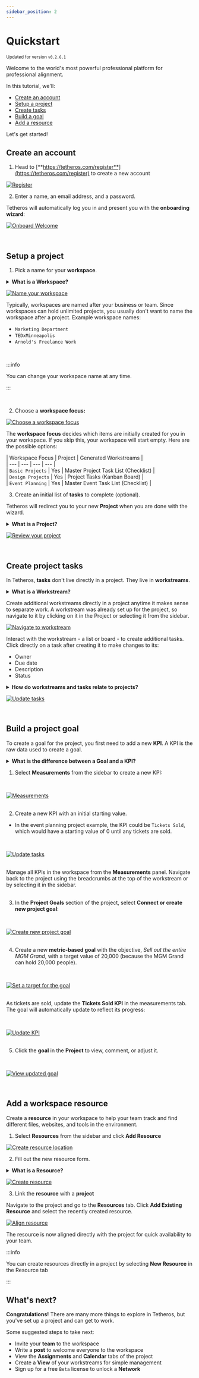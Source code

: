 ```yaml
---
sidebar_position: 2
---  
```


# Quickstart  
  
<small>Updated for version <code>v0.2.6.1</code></small>  

Welcome to the world's most powerful professional platform for professional alignment.  
  
In this tutorial, we'll:  
- [Create an account](#create-an-account)  
- [Setup a project](#setup-a-project)  
- [Create tasks](#create-project-tasks)  
- [Build a goal](#build-a-project-goal)  
- [Add a resource](#add-a-workspace-resource)  
  
Let's get started!  
  
## Create an account  
  
1. Head to [**https://tetheros.com/register**](https://tetheros.com/register) to create a new account  
  
[![Register](./assets/quickstart-register.png)](./assets/quickstart-register.png)
  
2. Enter a name, an email address, and a password.  
  
Tetheros will automatically log you in and present you with the **onboarding wizard**:  

[![Onboard Welcome](./assets/quickstart-onboard-1.png)](./assets/quickstart-onboard-1.png)

<br/>  

  
## Setup a project 
  

1. Pick a name for your **workspace**.  
  
<details>
  <summary><strong>What is a Workspace?</strong></summary>
  <div>
    <div>Workspaces store everything you and your team are working on.  All of your projects, tasks, goals, and posts live inside a single workspace.</div>
  </div>
</details>  
  

  
[![Name your workspace](./assets/quickstart-onboard-2.png)](./assets/quickstart-onboard-2.png)
 
  
Typically, workspaces are named after your business or team.  Since workspaces can hold unlimited projects, you usually don't want to name the workspace after a project.  Example workspace names:  
- `Marketing Department`  
- `TEDxMinneapolis`  
- `Arnold's Freelance Work`  
  
<br/>  

:::info

You can change your workspace name at any time.

:::  

<br/>
  

2. Choose a **workspace focus:**  
  
  
[![Choose a workspace focus](./assets/quickstart-onboard-3.png)](./assets/quickstart-onboard-3.png)
  
  
The **workspace focus** decides which items are initially created for you in your workspace.  If you skip this, your workspace will start empty.  Here are the possible options:  
  
| Workspace Focus | Project | Generated Workstreams |    
| --- | --- | --- | --- |  
| `Basic Projects` | Yes | Master Project Task List (Checklist) |   
| `Design Projects` | Yes | Project Tasks (Kanban Board) |   
| `Event Planning` | Yes | Master Event Task List (Checklist) |  
  
3. Create an initial list of **tasks** to complete (optional).  
  
Tetheros will redirect you to your new **Project** when you are done with the wizard.  
  
<details>
  <summary><strong>What is a Project?</strong></summary>
  <div>
    <div>Projects are a high level item in a workspace.  They represent... projects!</div>
    <br/>
    <div>From the project page you can view all linked tasks, goals, and edit or view the timeline and description.</div>
  </div>
</details>  
  

[![Review your project](./assets/quickstart-project-0.png)](./assets/quickstart-project-0.png)


<br/>  

  
  
## Create project tasks  

In Tetheros, **tasks** don't live directly in a project. They live in **workstreams**.  
  
<details>
  <summary><strong>What is a Workstream?</strong></summary>
  <div>
    <div>Workstreams are a specific method of organizing tasks, ranging from simple Checklists to multi-column Boards.</div>
    <br/>
    <div>How you decide to organize tasks is up to you. </div>
  </div>
</details> 
  

Create additional workstreams directly in a project anytime it makes sense to separate work.  A workstream was already set up for the project, so navigate to it by clicking on it in the Project or selecting it from the sidebar.  
  
  
[![Navigate to workstream](./assets/quickstart-project-1.png)](./assets/quickstart-project-1.png)  
  
Interact with the workstream - a list or board - to create additional tasks.  Click directly on a task after creating it to make changes to its:  
- Owner  
- Due date  
- Description  
- Status  
  
<details>
  <summary><strong>How do workstreams and tasks relate to projects?</strong></summary>
  <div>
    <div>Workstream progress contributes to <strong>project progress</strong>.</div>
    <br/>
    <div>This means if you complete 100% of the tasks in a workstream connected to a project, the project will reflect that progress accordingly.  Projects serve many purposes - tracking shared progress across multiple workstreams is one of them.</div>
    <br/>
    <div>Goals behave the same way; as goal progress increases, the project's overall progress meter increases as well.</div>
    <br/>
    <div><strong style={{color: "green"}}>In Tetheros, a project's progress is a reflection of the progress of everything aligned underneath (workstreams and goals).</strong></div>
  </div>
</details>  
  


[![Update tasks](./assets/quickstart-project-2.png)](./assets/quickstart-project-2.png)  


  

<br/>  

  
  

## Build a project goal  
  
To create a goal for the project, you first need to add a new **KPI**.  A KPI is the raw data used to create a goal.  
  
<details>
  <summary><strong>What is the difference between a Goal and a KPI?</strong></summary>
  <div>
    <div>A <strong>KPI</strong> is the raw data or measurement of something.  For example, "savings account balance" or "load time".  It exists as a big dumb piece of data with no opinion on what it should or shouldn't be.  Just an honest measurement.</div>
    <br/>
    <div>A <strong>Goal</strong> sets a target for a KPI to become.</div>
    <br/>
    <div>For example:</div>
    <br/>
    <div>If we create a KPI for <strong>Monthly Website Visitors</strong>, we could set a Goal to reach 1,000 by next month.</div>
    <br/>
    <div>If we create a KPI for <strong>Fundraised Money</strong>, we could set a Goal to reach $20,000 by the end of the year.  Throughout the year, we would update the value for Fundraised Money and the changes would be reflected in the goal - or goals - set.</div>
  </div>
</details>  

  
1. Select **Measurements** from the sidebar to create a new KPI:  
<br/>  

[![Measurements](./assets/quickstart-project-3.png)](./assets/quickstart-project-3.png)  
<br/>  

2. Create a new KPI with an initial starting value.  
- In the event planning project example, the KPI could be `Tickets Sold`, which would have a starting value of 0 until any tickets are sold.  
<br/>  

[![Update tasks](./assets/quickstart-project-5.png)](./assets/quickstart-project-5.png)  
<br/>  

Manage all KPIs in the workspace from the **Measurements** panel.  Navigate back to the project using the breadcrumbs at the top of the workstream or by selecting it in the sidebar.  
<br/>  

3. In the **Project Goals** section of the project, select **Connect or create new project goal**:  
  <br/>  

[![Create new project goal](./assets/quickstart-project-6.png)](./assets/quickstart-project-6.png)  
<br/>  

4. Create a new **metric-based goal** with the objective, *Sell out the entire MGM Grand*, with a target value of 20,000 (because the MGM Grand can hold 20,000 people).
<br/>  

[![Set a target for the goal](./assets/quickstart-project-7.png)](./assets/quickstart-project-7.png)  
<br/>  

As tickets are sold, update the **Tickets Sold KPI** in the measurements tab.  The goal will automatically update to reflect its progress:  
  
<br/>  

[![Update KPI](./assets/quickstart-project-8.png)](./assets/quickstart-project-8.png)  
<br/>  
   

5. Click the **goal** in the **Project** to view, comment, or adjust it.  
   
<br/>  

[![View updated goal](./assets/quickstart-project-9.png)](./assets/quickstart-project-9.png)  


<br/>


  
## Add a workspace resource  
  
Create a **resource** in your workspace to help your team track and find different files, websites, and tools in the environment.  
  
1. Select **Resources** from the sidebar and click **Add Resource**  
  
[![Create resource location](./assets/quickstart-project-10.png)](./assets/quickstart-project-10.png)  
  
2. Fill out the new resource form.  
    
<details>
  <summary><strong>What is a Resource?</strong></summary>
  <div>
    <div>Resources are web links with a name.</div>
    <br/>
    <div>Use them to make it easy to locate important documents and websites without needing bookmarks or external libraries.  You can update the Link of the resource over time without changing the name to make it easy to find the "latest" version of something that constantly changes,</div>
  </div>
</details> 
  


[![Create resource](./assets/quickstart-project-11.png)](./assets/quickstart-project-11.png)  
  
3. Link the **resource** with a **project**  
  
Navigate to the project and go to the **Resources** tab.  Click **Add Existing Resource** and select the recently created resource.  
  
[![Align resource](./assets/quickstart-project-12.png)](./assets/quickstart-project-12.png)  
  
The resource is now aligned directly with the project for quick availability to your team.  
  
:::info

You can create resources directly in a project by selecting **New Resource** in the Resource tab

:::  
  
## What's next?  
  
**Congratulations!**  There are many more things to explore in Tetheros, but you've set up a project and can get to work.  
  
Some suggested steps to take next:  
- Invite your **team** to the workspace  
- Write a  **post** to welcome everyone to the workspace  
- View the **Assignments** and **Calendar** tabs of the project  
- Create a **View** of your workstreams for simple management  
- Sign up for a free `Beta` license to unlock a **Network**
